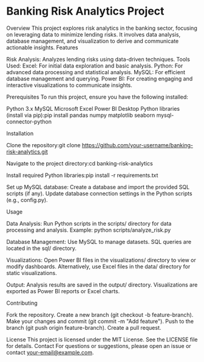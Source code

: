 # Banking Risk Analytics Project
Overview
This project explores risk analytics in the banking sector, focusing on leveraging data to minimize lending risks. It involves data analysis, database management, and visualization to derive and communicate actionable insights.
Features

Risk Analysis: Analyzes lending risks using data-driven techniques.
Tools Used:
Excel: For initial data exploration and basic analysis.
Python: For advanced data processing and statistical analysis.
MySQL: For efficient database management and querying.
Power BI: For creating engaging and interactive visualizations to communicate insights.



Prerequisites
To run this project, ensure you have the following installed:

Python 3.x
MySQL
Microsoft Excel
Power BI Desktop
Python libraries (install via pip):pip install pandas numpy matplotlib seaborn mysql-connector-python



Installation

Clone the repository:git clone https://github.com/your-username/banking-risk-analytics.git


Navigate to the project directory:cd banking-risk-analytics


Install required Python libraries:pip install -r requirements.txt


Set up MySQL database:
Create a database and import the provided SQL scripts (if any).
Update database connection settings in the Python scripts (e.g., config.py).



Usage

Data Analysis:
Run Python scripts in the scripts/ directory for data processing and analysis.
Example: python scripts/analyze_risk.py


Database Management:
Use MySQL to manage datasets. SQL queries are located in the sql/ directory.


Visualizations:
Open Power BI files in the visualizations/ directory to view or modify dashboards.
Alternatively, use Excel files in the data/ directory for static visualizations.


Output:
Analysis results are saved in the output/ directory.
Visualizations are exported as Power BI reports or Excel charts.


Contributing

Fork the repository.
Create a new branch (git checkout -b feature-branch).
Make your changes and commit (git commit -m "Add feature").
Push to the branch (git push origin feature-branch).
Create a pull request.

License
This project is licensed under the MIT License. See the LICENSE file for details.
Contact
For questions or suggestions, please open an issue or contact your-email@example.com.
